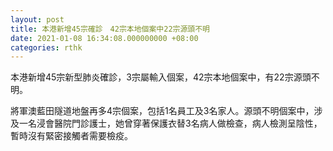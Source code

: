 ```yaml
---
layout: post
title: 本港新增45宗確診　42宗本地個案中22宗源頭不明
date: 2021-01-08 16:34:08.000000000 +08:00
categories: rthk
---
```


本港新增45宗新型肺炎確診，3宗屬輸入個案，42宗本地個案中，有22宗源頭不明。

將軍澳藍田隧道地盤再多4宗個案，包括1名員工及3名家人。源頭不明個案中，涉及一名浸會醫院門診護士，她曾穿著保護衣替3名病人做檢查，病人檢測呈陰性，暫時沒有緊密接觸者需要檢疫。
